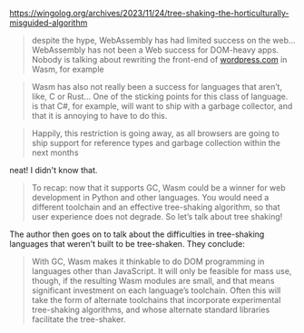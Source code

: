 https://wingolog.org/archives/2023/11/24/tree-shaking-the-horticulturally-misguided-algorithm

> despite the hype, WebAssembly has had limited success on the web... WebAssembly has not been a Web success for DOM-heavy apps. Nobody is talking about rewriting the front-end of [wordpress.com](https://wordpress.com) in Wasm, for example

> Wasm has also not really been a success for languages that aren’t, like, C or Rust... One of the sticking points for this class of language. is that C#, for example, will want to ship with a garbage collector, and that it is annoying to have to do this.

> Happily, this restriction is going away, as all browsers are going to ship support for reference types and garbage collection within the next months

neat! I didn't know that.

> To recap: now that it supports GC, Wasm could be a winner for web development in Python and other languages. You would need a different toolchain and an effective tree-shaking algorithm, so that user experience does not degrade. So let’s talk about tree shaking!

The author then goes on to talk about the difficulties in tree-shaking languages that weren't built to be tree-shaken. They conclude:

> With GC, Wasm makes it thinkable to do DOM programming in languages other than JavaScript. It will only be feasible for mass use, though, if the resulting Wasm modules are small, and that means significant investment on each language’s toolchain. Often this will take the form of alternate toolchains that incorporate experimental tree-shaking algorithms, and whose alternate standard libraries facilitate the tree-shaker.